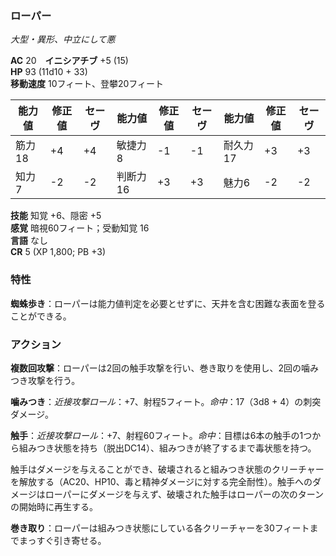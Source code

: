 ### ローパー
*大型・異形、中立にして悪*

**AC** 20　**イニシアチブ** +5 (15)  
**HP** 93 (11d10 + 33)  
**移動速度** 10フィート、登攀20フィート

| 能力値 | 修正値 | セーヴ | 能力値 | 修正値 | セーヴ | 能力値 | 修正値 | セーヴ |
|--------|--------|--------|--------|--------|--------|--------|--------|--------|
| 筋力18 | +4 | +4 | 敏捷力8 | -1 | -1 | 耐久力17 | +3 | +3 |
| 知力7 | -2 | -2 | 判断力16 | +3 | +3 | 魅力6 | -2 | -2 |

**技能** 知覚 +6、隠密 +5  
**感覚** 暗視60フィート；受動知覚 16  
**言語** なし  
**CR** 5 (XP 1,800; PB +3)

### 特性

**蜘蛛歩き**：ローパーは能力値判定を必要とせずに、天井を含む困難な表面を登ることができる。

### アクション

**複数回攻撃**：ローパーは2回の触手攻撃を行い、巻き取りを使用し、2回の噛みつき攻撃を行う。

**噛みつき**：*近接攻撃ロール*：+7、射程5フィート。*命中*：17（3d8 + 4）の刺突ダメージ。

**触手**：*近接攻撃ロール*：+7、射程60フィート。*命中*：目標は6本の触手の1つから組みつき状態を持ち（脱出DC14）、組みつきが終了するまで毒状態を持つ。

触手はダメージを与えることができ、破壊されると組みつき状態のクリーチャーを解放する（AC20、HP10、毒と精神ダメージに対する完全耐性）。触手へのダメージはローパーにダメージを与えず、破壊された触手はローパーの次のターンの開始時に再生する。

**巻き取り**：ローパーは組みつき状態にしている各クリーチャーを30フィートまでまっすぐ引き寄せる。
